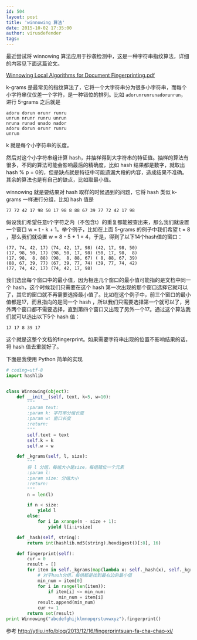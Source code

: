 ```yaml
---
id: 504
layout: post
title: 'winnowing 算法'
date: 2015-10-02 17:35:00
author: virusdefender
tags: 
---
```


最近尝试将 winnowing 算法应用于抄袭检测中，这是一种字符串指纹算法，详细的内容见下面这篇论文。

[Winnowing Local Algorithms for Document Fingerprinting.pdf][1]

k-grams 是最常见的指纹算法了，它将一个大字符串分为很多小字符串，而每个小字符串仅仅差一个字符，是一种错位的排列。比如 `adorunrunrunadorunrun`，进行 5-grams 之后就是

```
adoru dorun orunr runru 
unrun nrunr runru unrun 
nruna runad unado nador 
adoru dorun orunr runru 
unrun
```

k 就是每个小字符串的长度。

然后对这个小字符串组计算 hash，并抽样得到大字符串的特征值。抽样的算法有很多，不同的算法可能会影响最后的精确度，比如    hash 结果都是数字，就取出 hash % p = 0的，但是缺点就是特征中可能遗漏大段的内容，造成结果不准确。其余的算法也是有自己的缺点，比如取最小值。

winnowing 就是要结果对 hash 取样的时候遇到的问题，它将 hash 类似 k-grams 一样进行分组，比如 hash 值是
```
77 72 42 17 98 50 17 98 8 88 67 39 77 72 42 17 98
```
假设我们希望任意t个字符之内（不包含t）的重复都能被查出来，那么我们就设置一个窗口 w = t - k + 1。举个例子，比如在上面 5-grams 的例子中我们希望 t = 8 ，那么我们就设置 w = 8 - 5 + 1 = 4，于是，得到了以下14个hash值的窗口：

```
(77, 74, 42, 17) (74, 42, 17, 98) (42, 17, 98, 50)
(17, 98, 50, 17) (98, 50, 17, 98) (50, 17, 98,  8)
(17, 98,  8, 88) (98,  8, 88, 67) ( 8, 88, 67, 39)
(88, 67, 39, 77) (67, 39, 77, 74) (39, 77, 74, 42)
(77, 74, 42, 17) (74, 42, 17, 98)
```

我们选出每个窗口中的最小值，因为相连几个窗口的最小值可能指的是文档中同一个 hash，这个时候我们只需要在这个 hash 第一次出现的那个窗口选择它就可以了，其它的窗口就不再需要选择最小值了。比如在这个例子中，前三个窗口的最小值都是17，而且指向的是同一个 hash ，所以我们只需要选择第一个就可以了，另外两个窗口都不需要选择，直到第四个窗口又出现了另外一个17。通过这个算法我们就可以选出以下5个 hash 值：
```
17 17 8 39 17
```
这个就是这整个文档的fingerprint。如果需要字符串出现的位置不影响结果的话，将 hash 值去重就好了。

下面是我使用 Python 简单的实现

```python
# coding=utf-8
import hashlib


class Winnowing(object):
    def __init__(self, text, k=5, w=10):
        """
        :param text:
        :param k: 字符串分组长度
        :param w: 窗口长度
        :return:
        """
        self.text = text
        self.k = k
        self.w = w

    def _kgrams(self, l, size):
        """
        将 l 分组，每组大小是size，每组错位一个元素
        :param l: 
        :param size: 分组大小
        :return:
        """
        n = len(l)

        if n < size:
            yield l
        else:
            for i in xrange(n - size + 1):
                yield l[i:i+size]

    def _hash(self, string):
        return int(hashlib.md5(string).hexdigest()[:8], 16)

    def fingerprint(self):
        cur = 0
        result = []
        for item in self._kgrams(map(lambda x: self._hash(x), self._kgrams(self.text, self.k)), self.w):
            # 对于hash分组，每组都是找到最右边的最小值
            min_num = item[0]
            for i in range(len(item)):
                if item[i] <= min_num:
                    min_num = item[i]
            result.append(min_num)
            cur += 1
        return set(result)
print Winnowing("abcdefghijklmnopqrstuvwxyz").fingerprint()
```

参考 http://ytliu.info/blog/2013/12/16/fingerprintsuan-fa-cha-chao-xi/

  [1]: https://dn-virusdefender-blog.qbox.me/2015/787632366.pdf